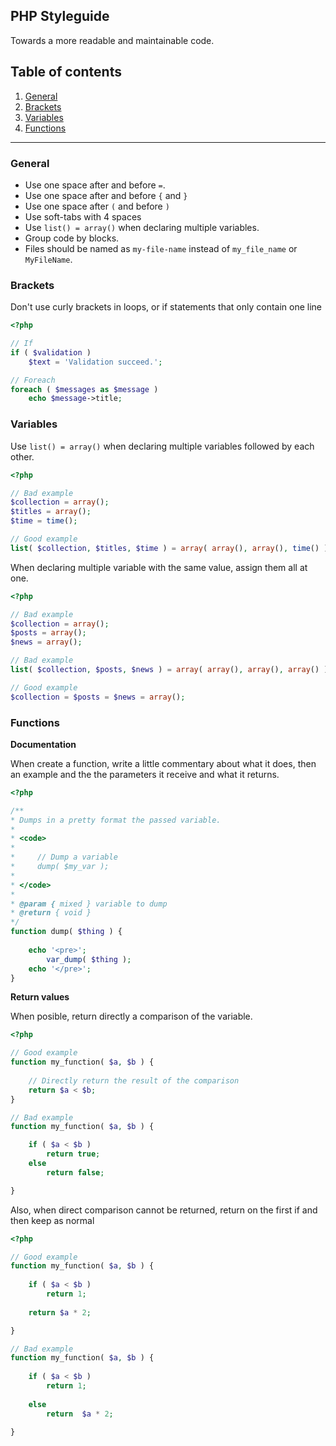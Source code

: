 ## PHP Styleguide
Towards a more readable and maintainable code.

## Table of contents

1. [General](#general)
2. [Brackets](#brackets)
3. [Variables](#variables)
4. [Functions](#functions)
 

-------

### General

* Use one space after and before `=`.
* Use one space after and before `{` and `}`
* Use one space after `(` and before `)`
* Use soft-tabs with 4 spaces
* Use `list() = array()` when declaring multiple variables.
* Group code by blocks.
* Files should be named as `my-file-name` instead of `my_file_name` or `MyFileName`.


### Brackets

Don't use curly brackets in loops, or if statements that only contain one line

```php
<?php

// If
if ( $validation )
	$text = 'Validation succeed.';

// Foreach
foreach ( $messages as $message )
	echo $message->title;

```

### Variables

Use `list() = array()` when declaring multiple variables followed by each other.

```php
<?php

// Bad example
$collection = array();
$titles = array();
$time = time();

// Good example
list( $collection, $titles, $time ) = array( array(), array(), time() );

```

When declaring multiple variable with the same value, assign them all at one.

```php
<?php

// Bad example
$collection = array();
$posts = array();
$news = array();

// Bad example
list( $collection, $posts, $news ) = array( array(), array(), array() );

// Good example
$collection = $posts = $news = array();

```


### Functions

**Documentation**

When create a function, write a little commentary about what it does, then an example and the the parameters it receive and what it returns.

```php
<?php

/**
* Dumps in a pretty format the passed variable.
*
* <code>
*
*     // Dump a variable
*     dump( $my_var );
*
* </code>
*
* @param { mixed } variable to dump
* @return { void }
*/
function dump( $thing ) {
 
    echo '<pre>';
        var_dump( $thing );
    echo '</pre>';
}
```

**Return values**

When posible, return directly a comparison of the variable.

```php
<?php

// Good example
function my_function( $a, $b ) {
	
	// Directly return the result of the comparison
	return $a < $b;
}

// Bad example
function my_function( $a, $b ) {

	if ( $a < $b )
		return true;
	else 
		return false;

}

```

Also, when direct comparison cannot be returned, return on the first if and then keep as normal

```php
<?php

// Good example
function my_function( $a, $b ) {
	
	if ( $a < $b )
		return 1;
		
	return $a * 2;

}

// Bad example
function my_function( $a, $b ) {
	
	if ( $a < $b )
		return 1;
		
	else 
		return  $a * 2;

}
```

